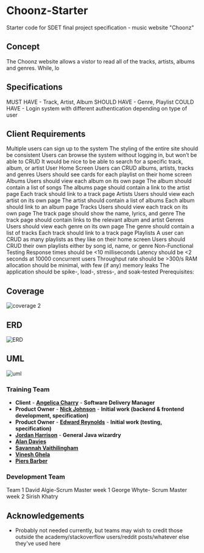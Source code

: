 # Choonz-Starter

Starter code for SDET final project specification - music website "Choonz"

## Concept
The Choonz website allows a vistor to read all of the tracks, artists, albums and genres. While, lo

## Specifications
MUST HAVE - Track, Artist, Album
SHOULD HAVE - Genre, Playlist
COULD HAVE - Login system with different authentication depending on type of user
## Client Requirements
Multiple users can sign up to the system
The styling of the entire site should be consistent
Users can browse the system without logging in, but won’t be able to CRUD
It would be nice to be able to search for a specific track, album, or artist
User Home Screen
Users can CRUD albums, artists, tracks and genres
Users should see cards for each playlist on their home screen
Albums
Users should view each album on its own page
The album should contain a list of songs
The albums page should contain a link to the artist page
Each track should link to a track page
Artists
Users should view each artist on its own page
The artist should contain a list of albums
Each album should link to an album page
Tracks
Users should view each track on its own page
The track page should show the name, lyrics, and genre
The track page should contain links to the relevant album and artist
Genres
Users should view each genre on its own page
The genre should contain a list of tracks
Each track should link to a track page
Playlists
A user can CRUD as many playlists as they like on their home screen
Users should CRUD their own playlists either by song id, name, or genre
Non-Functional Testing
Response times should be <10 milliseconds
Latency should be <2 seconds at 10000 concurrent users
Throughput rate should be >300/s
RAM allocation should be minimal, with few (if any) memory leaks
The application should be spike-, load-, stress-, and soak-tested
Prerequisites:

## Coverage
![coverage 2](https://user-images.githubusercontent.com/85874668/132089031-42c1f6a0-5a48-4e7a-ab4d-07b84e7174c8.png)


## ERD
![ERD](https://user-images.githubusercontent.com/85874668/132088901-89120727-94d9-4a1e-935d-dd1a52a168d5.png)


## UML
![uml](https://user-images.githubusercontent.com/85874668/132088886-3bb56769-bd46-4515-a4a1-fca916a3dba8.png)


### Training Team

- **Client** - [**Angelica Charry**](https://github.com/acharry) - **Software Delivery Manager**
- **Product Owner** - [**Nick Johnson**](https://github.com/nickrstewarttds) - **Initial work (backend & frontend development, specification)**
- **Product Owner** - [**Edward Reynolds**](https://github.com/Edrz-96) - **Initial work (testing, specification)**
- [**Jordan Harrison**](https://github.com/JHarry444) - **General Java wizardry**
- [**Alan Davies**](https://github.com/MorickClive)
- [**Savannah Vaithilingham**](https://github.com/savannahvaith)
- [**Vinesh Ghela**](https://github.com/vineshghela)
- [**Piers Barber**](https://github.com/PCMBarber)

### Development Team
Team 1
David Algie-Scrum Master week 1
George Whyte- Scrum Master week 2
Sirish Khatry

## Acknowledgements

- Probably not needed currently, but teams may wish to credit those outside the academy/stackoverflow users/reddit posts/whatever else they've used here
